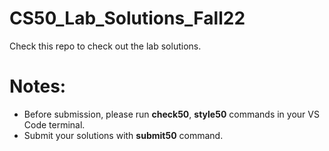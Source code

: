 # CS50_Lab_Solutions_Fall22
Check this repo to check out the lab solutions. 
# Notes:
- Before submission, please run **check50**, **style50** commands in your VS Code terminal. 
- Submit your solutions with **submit50** command. 

